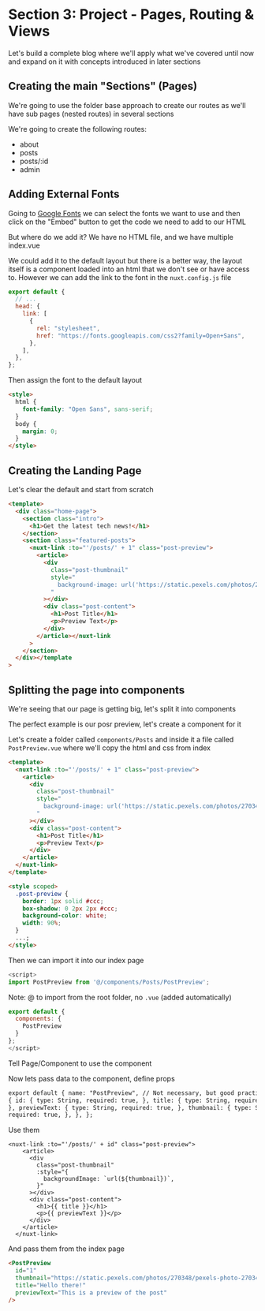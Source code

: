 # Section 3: Project - Pages, Routing & Views

Let's build a complete blog where we'll apply what we've covered until now and expand on it with concepts introduced in later sections

## Creating the main "Sections" (Pages)

We're going to use the folder base approach to create our routes as we'll have sub pages (nested routes) in several sections

We're going to create the following routes:

- about
- posts
- posts/:id
- admin

## Adding External Fonts

Going to [Google Fonts](https://fonts.google.com/) we can select the fonts we want to use and then click on the "Embed" button to get the code we need to add to our HTML

But where do we add it? We have no HTML file, and we have multiple index.vue

We could add it to the default layout but there is a better way, the layout itself is a component loaded into an html that we don't see or have access to. However we can add the link to the font in the `nuxt.config.js` file

```js
export default {
  // ...
  head: {
    link: [
      {
        rel: "stylesheet",
        href: "https://fonts.googleapis.com/css2?family=Open+Sans",
      },
    ],
  },
};
```

Then assign the font to the default layout

```html
<style>
  html {
    font-family: "Open Sans", sans-serif;
  }
  body {
    margin: 0;
  }
</style>
```

## Creating the Landing Page

Let's clear the default and start from scratch

```html
<template>
  <div class="home-page">
    <section class="intro">
      <h1>Get the latest tech news!</h1>
    </section>
    <section class="featured-posts">
      <nuxt-link :to="'/posts/' + 1" class="post-preview">
        <article>
          <div
            class="post-thumbnail"
            style="
              background-image: url('https://static.pexels.com/photos/270348/pexels-photo-270348.jpeg');
            "
          ></div>
          <div class="post-content">
            <h1>Post Title</h1>
            <p>Preview Text</p>
          </div>
        </article></nuxt-link
      >
    </section>
  </div></template
>
```

## Splitting the page into components

We're seeing that our page is getting big, let's split it into components

The perfect example is our posr preview, let's create a component for it

Let's create a folder called `components/Posts` and inside it a file called `PostPreview.vue` where we'll copy the html and css from index

```html
<template>
  <nuxt-link :to="'/posts/' + 1" class="post-preview">
    <article>
      <div
        class="post-thumbnail"
        style="
          background-image: url('https://static.pexels.com/photos/270348/pexels-photo-270348.jpeg');
        "
      ></div>
      <div class="post-content">
        <h1>Post Title</h1>
        <p>Preview Text</p>
      </div>
    </article>
  </nuxt-link>
</template>

<style scoped>
  .post-preview {
    border: 1px solid #ccc;
    box-shadow: 0 2px 2px #ccc;
    background-color: white;
    width: 90%;
  }
  ...;
</style>
```

Then we can import it into our index page

```js
<script>
import PostPreview from '@/components/Posts/PostPreview';
```

Note: @ to import from the root folder, no `.vue` (added automatically)

```js
export default {
  components: {
    PostPreview
  }
};
</script>
```

Tell Page/Component to use the component

Now lets pass data to the component, define props

```html
export default { name: "PostPreview", // Not necessary, but good practice props:
{ id: { type: String, required: true, }, title: { type: String, required: true,
}, previewText: { type: String, required: true, }, thumbnail: { type: String,
required: true, }, }, };
```

Use them

```
<nuxt-link :to="'/posts/' + id" class="post-preview">
    <article>
      <div
        class="post-thumbnail"
        :style="{
          backgroundImage: `url(${thumbnail})`,
        }"
      ></div>
      <div class="post-content">
        <h1>{{ title }}</h1>
        <p>{{ previewText }}</p>
      </div>
    </article>
  </nuxt-link>
```

And pass them from the index page

```html
<PostPreview
  id="1"
  thumbnail="https://static.pexels.com/photos/270348/pexels-photo-270348.jpeg"
  title="Hello there!"
  previewText="This is a preview of the post"
/>
```


